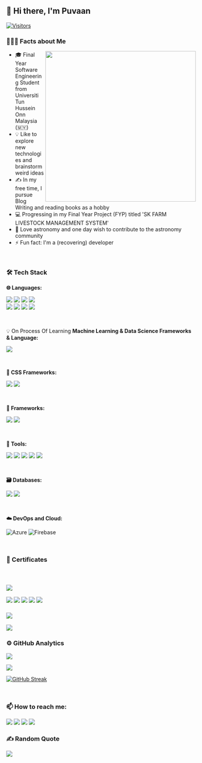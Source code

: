 ## 👋 Hi there, I'm Puvaan

[![Visitors](https://api.visitorbadge.io/api/visitors?path=https%3A%2F%2Fgithub.com%2Fpuvaanraaj&label=Total%20profile%20visits&countColor=%23263759)](https://visitorbadge.io/status?path=https%3A%2F%2Fgithub.com%2Fpuvaanraaj)

### 👨🏻‍💻 Facts about Me

<img align="right" src="https://raw.githubusercontent.com/punitkmryh/punitkmryh/master/Developer.gif"  width="400">

- 🎓 Final Year Software Engineering Student from Universiti Tun Hussein Onn Malaysia (🇲🇾)
- 💡 Like to explore new technologies and brainstorm weird ideas
- ✍️ In my free time, I pursue Blog Writing and reading books as a hobby
- 💻 Progressing in my Final Year Project (FYP) titled 'SK FARM LIVESTOCK MANAGEMENT SYSTEM'
- 🌌 Love astronomy and one day wish to contribute to the astronomy community
- ⚡ Fun fact: I'm a (recovering) developer

<br />

### 🛠 Tech Stack

**🌐 Languages:**
<p>
<img src="https://img.shields.io/badge/JavaScript-323330?style=for-the-badge&logo=javascript&logoColor=F7DF1E">
<img src="https://img.shields.io/badge/jQuery-0769AD?style=for-the-badge&logo=jquery&logoColor=white">
<img src="https://img.shields.io/badge/HTML5-E34F26?style=for-the-badge&logo=html5&logoColor=white">
<img src="https://img.shields.io/badge/CSS3-1572B6?style=for-the-badge&logo=css3&logoColor=white"><br>
<img src="https://img.shields.io/badge/C-00599C?style=for-the-badge&logo=c&logoColor=white">
<img src="https://img.shields.io/badge/C%23-239120?style=for-the-badge&logo=c-sharp&logoColor=white">
<img src="https://img.shields.io/badge/Java-ED8B00?style=for-the-badge&logo=java&logoColor=white">
<img src="https://img.shields.io/badge/PHP-777BB4?style=for-the-badge&logo=php&logoColor=white">
</p>

<br/>

💡 On Process Of Learning
**Machine Learning & Data Science Frameworks & Language:**

<p>
<img src="https://img.shields.io/badge/Python-3776AB?style=for-the-badge&logo=python&logoColor=white">
</p> 

<br/>

**🚀 CSS Frameworks:**
<p>
<img src="https://img.shields.io/badge/Bootstrap-563D7C?style=for-the-badge&logo=bootstrap&logoColor=white">
<img src="https://img.shields.io/badge/Tailwind_CSS-38B2AC?style=for-the-badge&logo=tailwind-css&logoColor=white">
</p>

<br/>

**🔧 Frameworks:**
<p>
<img src="https://img.shields.io/badge/Laravel-FF2D20?style=for-the-badge&logo=laravel&logoColor=white">
<img src="https://img.shields.io/badge/React-20232A?style=for-the-badge&logo=react&logoColor=61DAFB">
</p>

<br/>

**🔨 Tools:**
<p>
 <img src="https://img.shields.io/badge/Jest-C21325?style=for-the-badge&logo=jest&logoColor=white">
 <img src="https://img.shields.io/badge/Selenium_IDE-43B02A?style=for-the-badge&logo=selenium&logoColor=white">
 <img src="https://img.shields.io/badge/Git-F05032?style=for-the-badge&logo=git&logoColor=white">
 <img src="https://img.shields.io/badge/Visual_Studio_Code-007ACC?style=for-the-badge&logo=visualstudiocode&logoColor=white">
 <img src="https://img.shields.io/badge/GitHub-100000?style=for-the-badge&logo=github&logoColor=white">
 <!-- <img src="https://img.shields.io/badge/Postman-FF6C37?style=for-the-badge&logo=postman&logoColor=white">
 <img src="https://img.shields.io/badge/Docker-2496ED?style=for-the-badge&logo=docker&logoColor=white"> -->
</p>

<br/>

**🗃️ Databases:**
<p>
<img src="https://img.shields.io/badge/MySQL-00000F?style=for-the-badge&logo=mysql&logoColor=white">
<img src="https://img.shields.io/badge/Microsoft%20SQL%20Server-CC2927?style=for-the-badge&logo=microsoft%20sql%20server&logoColor=white">

</p>
<br/>

**☁️ DevOps and Cloud:**
<p>
<img alt="Azure" src="https://img.shields.io/badge/microsoft%20azure-0089D6?style=for-the-badge&logo=microsoft-azure&logoColor=white"/>
<img alt="Firebase" src="https://img.shields.io/badge/firebase%20-%23039BE5.svg?&style=for-the-badge&logo=firebase"/>
</p>
<br/>

### 📜 Certificates
<br/>

### <img src="https://img.shields.io/badge/-Microsoft-0066B8?style=flat&logo=microsoft&logoColor=white">
<img src="https://img.shields.io/badge/AZ--900-Passed-0066B8?style=for-the-badge&logo=microsoft&logoColor=white"> 
<img src="https://img.shields.io/badge/AI--900-Passed-0066B8?style=for-the-badge&logo=microsoft&logoColor=white"> 
<img src="https://img.shields.io/badge/DP--900-Passed-0066B8?style=for-the-badge&logo=microsoft&logoColor=white">
<img src="https://img.shields.io/badge/MS--900-Passed-0066B8?style=for-the-badge&logo=microsoft&logoColor=white">
<img src="https://img.shields.io/badge/PL--900-Passed-0066B8?style=for-the-badge&logo=microsoft&logoColor=white">

<br/>

### <img src="https://img.shields.io/badge/-Meta-1877F2?style=flat&logo=meta&logoColor=white">
<img src="https://img.shields.io/badge/Meta_Front_End_Developer_Professional-6%2F9_Passed-1877F2?style=for-the-badge&logo=meta&logoColor=white">

<br/>

### ⚙️ GitHub Analytics

<p>
<img src="https://github-readme-stats.vercel.app/api/top-langs/?username=puvaanraaj&layout=compact&theme=react&langs_count=8">
</p>
<p>
<img src="https://github-readme-stats.vercel.app/api?username=puvaanraaj&show_icons=true&theme=react">
</p>

[![GitHub Streak](http://github-readme-streak-stats.herokuapp.com?user=mdrhmn&theme=dark)](https://git.io/streak-stats)


<br/>

### 📫 How to reach me:

<p>
 <a href="mailto:puvaanraaj@example.com" target="_blank"><img src="https://img.shields.io/badge/Gmail-D14836?style=for-the-badge&logo=gmail&logoColor=white"></a>
 <a href="https://www.linkedin.com/in/puvaanraaj" target="_blank"><img src="https://img.shields.io/badge/LinkedIn-0077B5?style=for-the-badge&logo=linkedin&logoColor=white"></a>
 <a href="https://twitter.com/puvaanraaj" target="_blank"><img src="https://img.shields.io/badge/Twitter-1DA1F2?style=for-the-badge&logo=twitter&logoColor=white"></a>
 <a href="https://www.instagram.com/puvaanraaj" target="_blank"><img src="https://img.shields.io/badge/Instagram-E4405F?style=for-the-badge&logo=instagram&logoColor=white"></a>
</p>

### ✍️ Random Quote
![](https://quotes-github-readme.vercel.app/api?type=horizontal&theme=dark)


